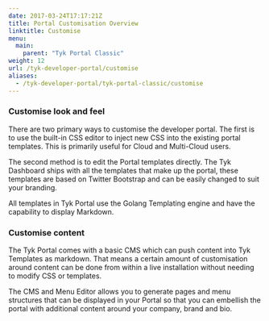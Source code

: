```yaml
---
date: 2017-03-24T17:17:21Z
title: Portal Customisation Overview
linktitle: Customise
menu:
  main:
    parent: "Tyk Portal Classic"
weight: 12
url: /tyk-developer-portal/customise
aliases:
  - /tyk-developer-portal/tyk-portal-classic/customise
---
```


### Customise look and feel

There are two primary ways to customise the developer portal. The first is to use the built-in CSS editor to inject new CSS into the existing portal templates. This is primarily useful for Cloud and Multi-Cloud users.

The second method is to edit the Portal templates directly. The Tyk Dashboard ships with all the templates that make up the portal, these templates are based on Twitter Bootstrap and can be easily changed to suit your branding.

All templates in Tyk Portal use the Golang Templating engine and have the capability to display Markdown.

### Customise content

The Tyk Portal comes with a basic CMS which can push content into Tyk Templates as markdown. That means a certain amount of customisation around content can be done from within a live installation without needing to modify CSS or templates.

The CMS and Menu Editor allows you to generate pages and menu structures that can be displayed in your Portal so that you can embellish the portal with additional content around your company, brand and bio.

